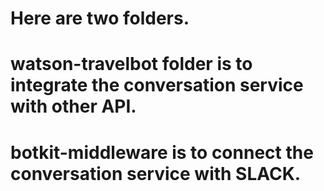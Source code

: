# Here are two folders. 
# watson-travelbot folder is to integrate the conversation service with other API. 
# botkit-middleware is to connect the conversation service with SLACK. 
